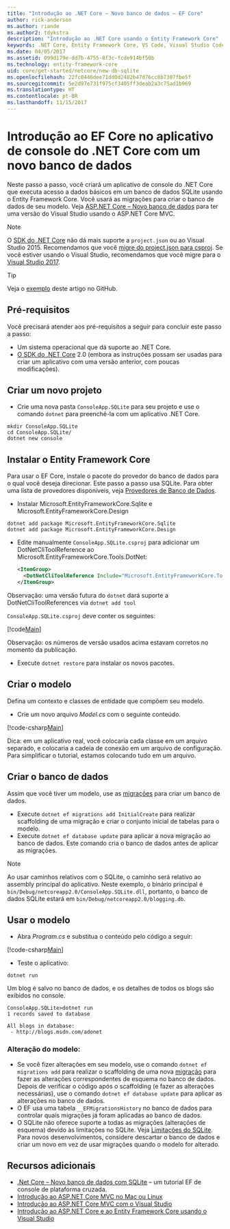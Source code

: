 ```yaml
---
title: "Introdução ao .NET Core – Novo banco de dados – EF Core"
author: rick-anderson
ms.author: riande
ms.author2: tdykstra
description: "Introdução ao .NET Core usando o Entity Framework Core"
keywords: .NET Core, Entity Framework Core, VS Code, Visual Studio Code, Mac, Linux
ms.date: 04/05/2017
ms.assetid: 099d179e-dd7b-4755-8f3c-fcde914bf50b
ms.technology: entity-framework-core
uid: core/get-started/netcore/new-db-sqlite
ms.openlocfilehash: 22fc0446dee71dd0d2402b47d76cc8b7307fbe5f
ms.sourcegitcommit: 5e2d97e731f975cf3405ff3deab2a3c75ad1b969
ms.translationtype: HT
ms.contentlocale: pt-BR
ms.lasthandoff: 11/15/2017
---
```

# <a name="getting-started-with-ef-core-on-net-core-console-app-with-a-new-database"></a>Introdução ao EF Core no aplicativo de console do .NET Core com um novo banco de dados

Neste passo a passo, você criará um aplicativo de console do .NET Core que executa acesso a dados básicos em um banco de dados SQLite usando o Entity Framework Core. Você usará as migrações para criar o banco de dados de seu modelo. Veja [ASP.NET Core – Novo banco de dados](xref:core/get-started/aspnetcore/new-db) para ter uma versão do Visual Studio usando o ASP.NET Core MVC.

> [!NOTE]  
> O [SDK do .NET Core](https://www.microsoft.com/net/download/core) não dá mais suporte a `project.json` ou ao Visual Studio 2015. Recomendamos que você [migre do project.json para csproj](https://docs.microsoft.com/dotnet/articles/core/migration/). Se você estiver usando o Visual Studio, recomendamos que você migre para o [Visual Studio 2017](https://www.visualstudio.com/downloads/).

> [!TIP]  
> Veja o [exemplo](https://github.com/aspnet/EntityFramework.Docs/tree/master/samples/core/GetStarted/NetCore/ConsoleApp.SQLite) deste artigo no GitHub.

## <a name="prerequisites"></a>Pré-requisitos

Você precisará atender aos pré-requisitos a seguir para concluir este passo a passo:
* Um sistema operacional que dá suporte ao .NET Core.
* [O SDK do .NET Core](https://www.microsoft.com/net/core) 2.0 (embora as instruções possam ser usadas para criar um aplicativo com uma versão anterior, com poucas modificações).

## <a name="create-a-new-project"></a>Criar um novo projeto

* Crie uma nova pasta `ConsoleApp.SQLite` para seu projeto e use o comando `dotnet` para preenchê-la com um aplicativo .NET Core.

``` Console
mkdir ConsoleApp.SQLite
cd ConsoleApp.SQLite/
dotnet new console
```

## <a name="install-entity-framework-core"></a>Instalar o Entity Framework Core

Para usar o EF Core, instale o pacote do provedor do banco de dados para o qual você deseja direcionar. Este passo a passo usa SQLite. Para obter uma lista de provedores disponíveis, veja [Provedores de Banco de Dados](../../providers/index.md).

* Instalar Microsoft.EntityFrameworkCore.Sqlite e Microsoft.EntityFrameworkCore.Design

``` Console
dotnet add package Microsoft.EntityFrameworkCore.Sqlite
dotnet add package Microsoft.EntityFrameworkCore.Design
```

* Edite manualmente `ConsoleApp.SQLite.csproj` para adicionar um DotNetCliToolReference ao Microsoft.EntityFrameworkCore.Tools.DotNet:

  ``` xml
  <ItemGroup>
    <DotNetCliToolReference Include="Microsoft.EntityFrameworkCore.Tools.DotNet" Version="2.0.0" />
  </ItemGroup>
  ```

 Observação: uma versão futura do `dotnet` dará suporte a DotNetCliToolReferences via `dotnet add tool`

`ConsoleApp.SQLite.csproj` deve conter os seguintes:

[!code[Main](../../../../samples/core/GetStarted/NetCore/ConsoleApp.SQLite/ConsoleApp.SQLite.csproj)]

 Observação: os números de versão usados acima estavam corretos no momento da publicação.

*  Execute `dotnet restore` para instalar os novos pacotes.

## <a name="create-the-model"></a>Criar o modelo

Defina um contexto e classes de entidade que compõem seu modelo.

* Crie um novo arquivo *Model.cs* com o seguinte conteúdo.

[!code-csharp[Main](../../../../samples/core/GetStarted/NetCore/ConsoleApp.SQLite/Model.cs)]

Dica: em um aplicativo real, você colocaria cada classe em um arquivo separado, e colocaria a cadeia de conexão em um arquivo de configuração. Para simplificar o tutorial, estamos colocando tudo em um arquivo.

## <a name="create-the-database"></a>Criar o banco de dados

Assim que você tiver um modelo, use as [migrações](https://docs.microsoft.com/aspnet/core/data/ef-mvc/migrations#introduction-to-migrations) para criar um banco de dados.

* Execute `dotnet ef migrations add InitialCreate` para realizar scaffolding de uma migração e criar o conjunto inicial de tabelas para o modelo.
* Execute `dotnet ef database update` para aplicar a nova migração ao banco de dados. Este comando cria o banco de dados antes de aplicar as migrações.

> [!NOTE]  
> Ao usar caminhos relativos com o SQLite, o caminho será relativo ao assembly principal do aplicativo. Neste exemplo, o binário principal é `bin/Debug/netcoreapp2.0/ConsoleApp.SQLite.dll`, portanto, o banco de dados SQLite estará em `bin/Debug/netcoreapp2.0/blogging.db`.

## <a name="use-your-model"></a>Usar o modelo

* Abra *Program.cs* e substitua o conteúdo pelo código a seguir:

 [!code-csharp[Main](../../../../samples/core/GetStarted/NetCore/ConsoleApp.SQLite/Program.cs)]

* Teste o aplicativo:

 `dotnet run`

 Um blog é salvo no banco de dados, e os detalhes de todos os blogs são exibidos no console.

  ``` Console
  ConsoleApp.SQLite>dotnet run
  1 records saved to database

  All blogs in database:
   - http://blogs.msdn.com/adonet
  ```

### <a name="changing-the-model"></a>Alteração do modelo:

- Se você fizer alterações em seu modelo, use o comando `dotnet ef migrations add` para realizar o scaffolding de uma nova [migração](https://docs.microsoft.com/aspnet/core/data/ef-mvc/migrations#introduction-to-migrations) para fazer as alterações correspondentes de esquema no banco de dados. Depois de verificar o código após o scaffolding (e fazer as alterações necessárias), use o comando `dotnet ef database update` para aplicar as alterações no banco de dados.
- O EF usa uma tabela `__EFMigrationsHistory` no banco de dados para controlar quais migrações já foram aplicadas ao banco de dados.
- O SQLite não oferece suporte a todas as migrações (alterações de esquema) devido às limitações no SQLite. Veja [Limitações do SQLite](../../providers/sqlite/limitations.md). Para novos desenvolvimentos, considere descartar o banco de dados e criar um novo em vez de usar migrações quando o modelo for alterado.

## <a name="additional-resources"></a>Recursos adicionais

* [.Net Core – Novo banco de dados com SQLite](xref:core/get-started/netcore/new-db-sqlite) – um tutorial EF de console de plataforma cruzada.
* [Introdução ao ASP.NET Core MVC no Mac ou Linux](https://docs.microsoft.com/aspnet/core/tutorials/first-mvc-app-xplat/index)
* [Introdução ao ASP.NET Core MVC com o Visual Studio](https://docs.microsoft.com/aspnet/core/tutorials/first-mvc-app/index)
* [Introdução ao ASP.NET Core e ao Entity Framework Core usando o Visual Studio](https://docs.microsoft.com/aspnet/core/data/ef-mvc/index)
